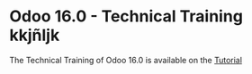 # Odoo 16.0 - Technical Training kkjñljk

The Technical Training of Odoo 16.0 is available on the
[Tutorial](https://www.odoo.com/documentation/master/developer/howtos/rdtraining.html)
